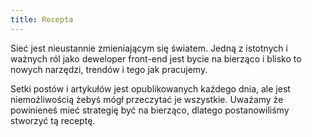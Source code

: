 ```yaml
---
title: Recepta
---
```


Sieć jest nieustannie zmieniającym się światem. Jedną z istotnych i ważnych ról jako deweloper front-end jest bycie na bierząco i blisko to nowych narzędzi, trendów i tego jak pracujemy.

Setki postów i artykułów jest opublikowanych kaźdego dnia, ale jest niemożliwością żebyś mógł przeczytać je wszystkie. Uważamy że powinieneś mieć strategię być na bierząco, dlatego postanowiliśmy stworzyć tą receptę.